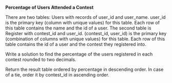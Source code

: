 **Percentage of Users Attended a Contest**

There are two tables:
Users with records of user_id and user_name.
user_id is the primary key (column with unique values) for this table.
Each row of this table contains the name and the id of a user.
The second table is Register with contest_id and user_id.
(contest_id, user_id) is the primary key (combination of columns with unique values) for this table.
Each row of this table contains the id of a user and the contest they registered into.
 

Write a solution to find the percentage of the users registered in each contest rounded to two decimals.

Return the result table ordered by percentage in descending order. In case of a tie, order it by contest_id in ascending order.

